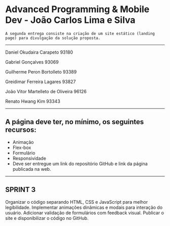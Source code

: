 # Advanced Programming & Mobile Dev - João Carlos Lima e Silva
    A segunda entrega consiste na criação de um site estático (landing page) para divulgação da solução proposta.

---

Daniel Okudaira Carapeto 						93180 

Gabriel Gonçalves 							93069 

Guilherme Peron Bortolleto 					93389 

Greidimar Ferreira Lagares 					93827 

João Vitor Martelleto de Oliveira 					96126 

Renato Hwang Kim 							93343 

---

## A página deve ter, no mínimo, os seguintes recursos:

- Animação
- Flex-box
- Formulário
- Responsividade
- Deve ser entregue um link do repositório GitHub e link da página publicada na web.
---

## SPRINT 3

Organizar o código separando HTML, CSS e JavaScript para melhor legibilidade.
Implementar animações dinâmicas e modais para interação do usuário.
Adicionar validação de formulários com feedback visual.
Publicar o site e disponibilizar o código no GitHub.